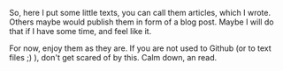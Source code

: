 So, here I put some little texts, you can call them articles, which I wrote. Others maybe would publish them in form of a blog post.
Maybe I will do that if I have some time, and feel like it.

For now, enjoy them as they are.
If you are not used to Github (or to text files ;) ), don't get scared of by this. Calm down, an read.
